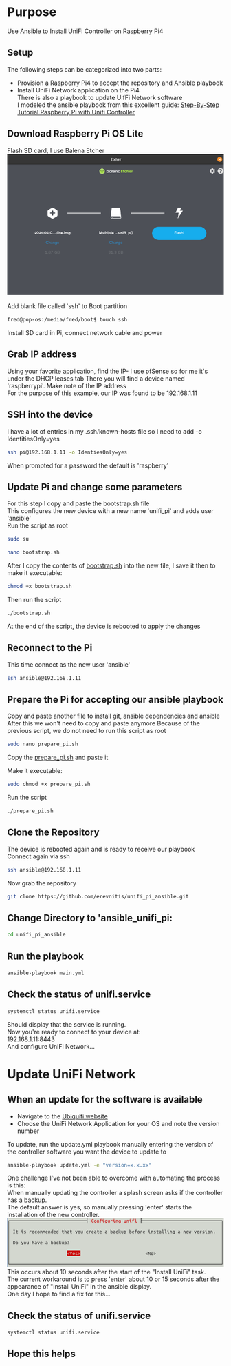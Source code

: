 # Purpose
Use Ansible to Install UniFi Controller on Raspberry Pi4  

## Setup
The following steps can be categorized into two parts:
- Provision a Raspberry Pi4 to accept the repository and Ansible playbook
- Install UniFi Network application on the Pi4  
There is also a playbook to update UifFi Network software  
I modeled the ansible playbook from this excellent guide:
[Step-By-Step Tutorial Raspberry Pi with Unifi Controller](https://community.ui.com/questions/Step-By-Step-Tutorial-Guide-Raspberry-Pi-with-UniFi-Controller-and-Pi-hole-from-scratch-headless/e8a24143-bfb8-4a61-973d-0b55320101dc)

## Download Raspberry Pi OS Lite
Flash SD card, I use Balena Etcher  
![Balena Etcher](/files/balena_unifi_pi.png)  

Add blank file called 'ssh' to Boot partition
```bash
fred@pop-os:/media/fred/boot$ touch ssh
```
Install SD card in Pi, connect network cable and power
## Grab IP address
Using your favorite application, find the IP- I use pfSense so for me it's under the DHCP leases tab
There you will find a device named 'raspberrypi'.  Make note of the IP address  
For the purpose of this example, our IP was found to be 192.168.1.11

## SSH into the device
I have a lot of entries in my .ssh/known-hosts file so I need to add -o IdentitiesOnly=yes
```bash
ssh pi@192.168.1.11 -o IdentiesOnly=yes
```
When prompted for a password the default is 'raspberry'

## Update Pi and change some parameters
For this step I copy and paste the bootstrap.sh file  
This configures the new device with a new name 'unifi_pi' and adds user 'ansible'  
Run the script as root
```bash
sudo su
```  
```bash
nano bootstrap.sh
```
After I copy the contents of [bootstrap.sh](files/bootstrap.sh) into the new file, I save it then to make it executable:
```bash
chmod +x bootstrap.sh
```
Then run the script
```bash
./bootstrap.sh
```
At the end of the script, the device is rebooted to apply the changes
## Reconnect to the Pi
This time connect as the new user 'ansible'
```bash
ssh ansible@192.168.1.11
```
## Prepare the Pi for accepting our ansible playbook
Copy and paste another file to install git, ansible dependencies and ansible  
After this we won't need to copy and paste anymore
Because of the previous script, we do not need to run this script as root
```bash
sudo nano prepare_pi.sh
```
Copy the [prepare_pi.sh](files/prepare_pi.sh) and paste it  

Make it executable:
```bash
sudo chmod +x prepare_pi.sh
``` 
Run the script
```bash
./prepare_pi.sh
```

## Clone the Repository
The device is rebooted again and is ready to receive our playbook  
Connect again via ssh
```bash
ssh ansible@192.168.1.11
```
Now grab the repository
```bash
git clone https://github.com/erevnitis/unifi_pi_ansible.git
```
## Change Directory to 'ansible_unifi_pi:
```bash
cd unifi_pi_ansible
```
## Run the playbook
```bash
ansible-playbook main.yml
```
## Check the status of unifi.service
```bash
systemctl status unifi.service
```
Should display that the service is running.  
Now you're ready to connect to your device at:  
192.168.1.11:8443  
And configure UniFi Network...


# Update UniFi Network
## When an update for the software is available
- Navigate to the [Ubiquiti website](https://www.ui.com/download/unifi)
- Choose the UniFi Network Application for your OS and note the version number  

To update, run the update.yml playbook manually entering the version of the controller software you want the device to update to
```bash
ansible-playbook update.yml -e "version=x.x.xx"
```
One challenge I've not been able to overcome with automating the process is this:  
When manually updating the controller a splash screen asks if the controller has a backup.  
The default answer is yes, so manually pressing 'enter' starts the installation of the new controller.
![update_unifi_quesiton](files/unifi_backup_question.png)  
This occurs about 10 seconds after the start of the "Install UniFi" task.  
The current workaround is to press 'enter' about 10 or 15 seconds after the appearance of "Install UniFi" in the ansible display.  
One day I hope to find a fix for this...  

## Check the status of unifi.service
```bash
systemctl status unifi.service
```
## Hope this helps